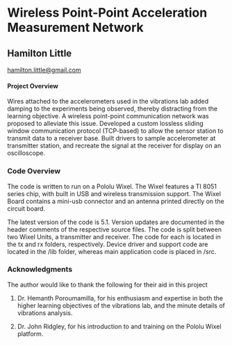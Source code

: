 # Wireless Point-Point Acceleration Measurement Network 
## Hamilton Little
hamilton.little@gmail.com

#### Project Overview

Wires attached to the accelerometers used in the vibrations lab added damping to
the experiments being observed, thereby distracting from the learning objective.
A wireless point-point communication network was proposed to alleviate this
issue. Developed a custom lossless sliding window communication protocol
(TCP-based) to allow the sensor station to transmit data to a receiver base.
Built drivers to sample accelerometer at transmitter station, and recreate the
signal at the receiver for display on an oscilloscope.

### Code Overview

The code is written to run on a Pololu Wixel. The Wixel features a TI 8051
series chip, with built in USB and wireless transmission support. The Wixel
Board contains a mini-usb connector and an antenna printed directly on the
circuit board.

The latest version of the code is 5.1. Version updates are documented in the
header comments of the respective source files. The code is split between two
Wixel Units, a transmitter and receiver. The code for each is located in the tx
and rx folders, respectively. Device driver and support code are located in the
/lib folder, whereas main application code is placed in /src.

### Acknowledgments

The author would like to thank the following for their aid in this project

1. Dr. Hemanth Poroumamilla, for his enthusiasm and expertise in both the higher
   learning objectives of the vibrations lab, and the minute details of vibrations
   analysis.

2. Dr. John Ridgley, for his introduction to and training on the Pololu Wixel
   platform.
